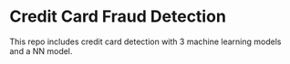 # Credit Card Fraud Detection
This repo includes credit card detection with 3 machine learning models and a NN model.
